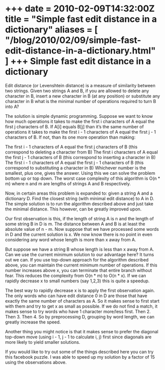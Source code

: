 +++
date = 2010-02-09T14:32:00Z 
title = "Simple fast edit distance in a dictionary"
aliases = [
  "/blog/2010/02/09/simple-fast-edit-distance-in-a-dictionary.html"
]
+++
Simple fast edit distance in a dictionary
=========================================

Edit distance (or Levenshtein distance) is a measure of similarity between two strings. Given two strings A and B, if you are allowed to delete any character in B, insert a new character in B (at any position) or substitute any character in B what is the minimal number of operations required to turn B into A?

The solution is simple dynamic programming. Suppose we want to know how much operations it takes to make the first i characters of A equal the first j characters of B. If A[i] equals B[j] than it’s the same number of operations it takes to make the first i - 1 characters of A equal the first j - 1 characters of B. If not, than its one more operation than making:

The first i - 1 characters of A equal the first j characters of B (this correspond to deleting a character from B)
The first i characters of A equal the first j - 1 characters of B (this correspond to inserting a character in B)
The first i - 1 characters of A equal the first j - 1 characters of B (this correspond to substituting a character in B)
Whichever number is the smallest, plus one, gives the answer. Using this we can solve the problem bottom up or top down. The worst case complexity of this algorithm is O(n * m) where n and m are lengths of strings A and B respectively.

Now, in certain areas this problem is expanded to: given a string A and a dictionary D. Find the closest string (with minimal edit distance) to A in D. The simple solution is to run the algorithm described above and just take the minimal distance. This however, can be greatly improved upon.

Our first observation is this, if the length of string A is n and the length of some string B in D is m. The distance between A and B is at least the absolute value of n - m. Now suppose that we have processed some words in D and the current solution is x. We now know there is no point in even considering any word whose length is more than x away from A.

But suppose we have a string B whose length is less than x away from A. Can we use the current minimum solution to our advantage here? It turns out we can. If you use top-down approach for the algorithm described above, you can maintain the current minimum number of operations. If this number increases above x, you can terminate that entire branch without fear. This reduces the complexity from O(n * m) to O(n * x). If we can rapidly decrease x to small numbers (say 1,2,3) this is quite a speedup.

The best way to rapidly decrease x is to apply the first observation again. The only words who can have edit distance 0 in D are those that have exactly the same number of characters as A. So it makes sense to first start with them and try to get x as small as possible. If we do not find a match, it makes sense to try words who have 1 character more/less first. Then 2. Then 3. Then 4. So by preprocessing D, grouping by word length, we can greatly increase the speed.

Another thing you might notice is that it makes sense to prefer the diagonal top-down move (using i - 1, j - 1 to calculate i, j) first since diagonals are more likely to yield smaller solutions.

If you would like to try out some of the things described here you can try this facebook puzzle. I was able to speed up my solution by a factor of 15 using the observations above.
